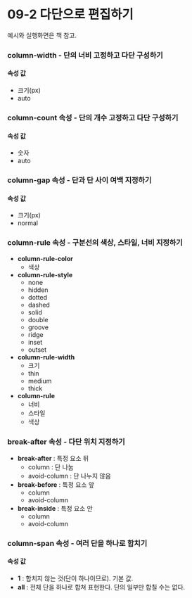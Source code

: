 # 09-2 다단으로 편집하기

예시와 실행화면은 책 참고.

### column-width - 단의 너비 고정하고 다단 구성하기

#### 속성 값

* 크기\(px\)
* auto

### column-count 속성 - 단의 개수 고정하고 다단 구성하기

#### 속성 값

* 숫자
* auto

### column-gap 속성 - 단과 단 사이 여백 지정하기

#### 속성 값

* 크기\(px\)
* normal

### column-rule 속성 - 구분선의 색상, 스타일, 너비 지정하기

* **column-rule-color**
  * 색상
* **column-rule-style**
  * none
  * hidden
  * dotted
  * dashed
  * solid
  * double
  * groove
  * ridge
  * inset
  * outset
* **column-rule-width**
  * 크기
  * thin
  * medium
  * thick
* **column-rule**
  * 너비
  * 스타일
  * 색상

### break-after 속성 - 다단 위치 지정하기

* **break-after** : 특정 요소 뒤
  * column : 단 나눔
  * avoid-column : 단 나누지 않음
* **break-before** : 특정 요소 앞
  * column
  * avoid-column
* **break-inside** : 특정 요소 안
  * column
  * avoid-column

### column-span 속성 - 여러 단을 하나로 합치기

#### 속성 값

* **1** : 합치지 않는 것\(단이 하나이므로\). 기본 값.
* **all** : 전체 단을 하나로 합쳐 표현한다. 단의 일부만 합칠 수는 없다.



